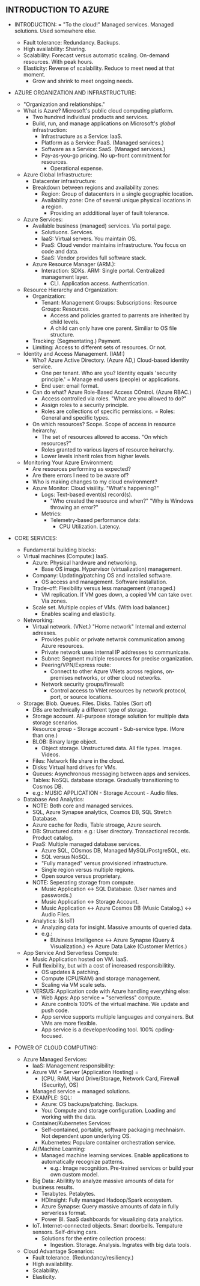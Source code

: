 ## INTRODUCTION TO AZURE

- INTRODUCTION:
  = "To the cloud!" Managed services. Managed solutions. Used somewhere else.
    - Fault tolerance: Redundancy. Backups.
    - High availability: Sharing.
    - Scalability: Forecast versus automatic scaling. On-demand resources. With peak hours.
    - Elasticity: Reverse of scalability. Reduce to meet need at that moment.
      - Grow and shrink to meet ongoing needs.

- AZURE ORGANIZATION AND INFRASTRUCTURE:
  - "Organization and relationships."
  - What is Azure? Microsoft's public cloud computing platform.
    - Two hundred individual products and services.
    - Build, run, and manage applications on Microsoft's *global* infrastruction:
      - Infrastructure as a Service: IaaS.
      - Platform as a Service: PaaS. (Managed services.)
      - Software as a Service: SaaS. (Managed services.)
      - Pay-as-you-go pricing. No up-front commitment for resources.
        - Operational expense.
  - Azure Global Infrastructure:
    - Datacenter infrastructure:
    - Breakdown between regions and availability zones:
      - Region: Group of datacenters in a single geographic location.
      - Availability zone: One of several unique physical locations in a region.
        - Providing an addditional layer of fault tolerance.
  - Azure Services:
    - Available business (managed) services. Via portal page.
      - Solutiuons. Services.
      - IaaS: Virtual servers. You maintain OS.
      - PaaS: Cloud vendor maintains infrastructure. You focus on code and data.
      - SaaS: Vendor provides full software stack.
    - Azure Resource Manager (ARM.):
      - Interaction: SDKs. ARM: Single portal. Centralized management layer.
        - CLI. Application access. Authentication.
  - Resource Hierarchy and Organization:
    - Organization:
      - Tenant: Management Groups: Subscriptions: Resource Groups: Resources.
        - Access and policies granted to parrents are inherited by child levels.
        - A child can only have one parent. Similiar to OS file structure.
    - Tracking: (Segmentating.) Payment.
    - Limiting: Access to different sets of resources. Or not.
  - Identity and Access Management. (IAM:)
    - Who? Azure Active Directory. (Azure AD,) Cloud-based identity service.
      - One per tenant. Who are you? Identity equals 'security principle.'
      = Manage end users (people) or applications.
      - End user: email format.
    - Can do what? Azure Role-Based Access COntrol. (Azure RBAC.)
      - Access controlled via roles. "What are you allowed to do?"
      - Assign roles to a security principle.
      - Roles are collections of specific permissions.
      = Roles: General and specific types.
    - On which resources? Scope. Scope of access in resource heirarchy.
      - The set of resources allowed to access. "On which resources?"
      - Roles granted to various layers of resource heirarchy.
      - Lower levels inherit roles from higher levels.
  - Monitoring Your Azure Environment:
    - Are resources performing as expected?
    - Are there errors I need to be aware of?
    - Who is making changes to my cloud environment?
    - Azure Monitor: Cloud visiility. "What's happening?"
      - Logs: Text-based event(s) record(s).
        - "Who created the resource and when?" "Why is Windows throwing an error?"
      - Metrics:
        - Telemetry-based performance data:
          - CPU Utilization. Latency.

- CORE SERVICES:
  - Fundamental building blocks:
  - Virtual machines (Compute:) IaaS.
    - Azure: Physical hardware and networking. 
      - Base OS image. Hypervisor (virtualization) management.
    - Company: Updating/patching OS and installed software. 
      - OS access and management. Software installation.
    - Trade-off: Flexibility versus less management (managed.)
      - VM replication. If VM goes down, a copied VM can take over. Via zones.
    - Scale set. Multiple copies of VMs. (With load balancer.)
      - Enables scaling and elasticity.
  - Networking:
    - Virtual network. (VNet.) "Home network" Internal and external adresses.
      - Provides public or private netwrok communication among Azure resources.
      - Private network uses internal IP addresses to communicate.
      - Subnet: Segment multiple resources for precise organization.
      - Peering/VPN/Express route: 
        - Connect to other Azure VNets across regions, on-premises networks, or other cloud networks.
      - Network security groups/firewall:
        - Control access to VNet resources by network protocol, port, or source locations.
  - Storage: Blob. Queues. Files. Disks. Tables (Sort of)
    - DBs are technically a different type of storage.
    - Storage account. All-purpose storage solution for multiple data storage scenarios.
    - Resource group - Storage account - Sub-service type. (More than one.)
    - BLOB: Binary large object.
      - Object storage. Unstructured data. All file types. Images. Videos.
    - Files: Network file share in the cloud.
    - Disks: Virtual hard drives for VMs.
    - Queues: Asynchronous messaging between apps and services.
    - Tables: NoSQL database storage. Gradually transitioning to Cosmos DB.
    - e.g.: MUSIC APPLICATION - Storage Account - Audio files.
  - Database And Analytics:
    - NOTE: Both core and managed services.
    - SQL, Azure Synapse analytics, Cosmos DB, SQL Stretch Database.
    - Azure cache for Redis, Table stroage, Azure search.
    - DB: Structured data: e.g.: User directory. Transactional records. Product catalog.
    - PaaS: Multiple managed database services.
      - Azure SQL, COsmos DB, Managed MySQL/PostgreSQL, etc.
      - SQL versus NoSQL. 
      - "Fully managed" versus provisioned infrastructure.
      - Single region versus multiple regions.
      - Open source versus proprietary.
    - NOTE: Seperating storage from compute.
      - Music Application <-> SQL Database. (User names and passwords.)
      - Music Application <-> Storage Account.
      - Music Application <-> Azure Cosmos DB (Music Catalog.) <-> Audio Files.
    - Analytics: (& IoT)
      - Analyzing data for insight. Massive amounts of queried data.
      - e.g.:
        - BUsiness Intelligence <-> Azure Synapse (Query & Visualization.) <-> Azure Data Lake (Customer Metrics.)
  - App Service And Serverless Compute:
    - Music Application hosted on VM. IaaS.
    - Full flexibility, but with a cost of increased responsibilitity.
      - OS updates & patching.
      - Compute (CPU/RAM) and storage management.
      - Scaling via VM scale sets.
    - VERSUS: Application code with Azure handling everything else:
      - Web Apps: App service = "serverless" compute.
      - Azure controls 100% of the virtual machine. We update and push code.
      - App service supports multiple languages and conyainers. But VMs are more flexible.
      - App service is a developer/coding tool. 100% cpding-focused.

- POWER OF CLOUD COMPUTING:
  - Azure Managed Services:
    - IaaS: Management responsibility:
    - Azure VM = Server (Application Hosting) =
      - [CPU, RAM, Hard Drive/Storage, Network Card, Firewall (Security), OS]
    - Managed service = managed solutions.
    - EXAMPLE: SQL:
      - Azure: OS backups/patching. Backups.
      - You: Compute and storage configuration. Loading and working with the data.
    - Container/Kubernetes Services:
      - Self-contained, portable, software packaging mechnaism. Not dependent upon underlying OS.
      - Kubernetes: Populare container orchestration service.
    - AI/Machine Learning:
      - Managed machine learning services. Enable applications to automatically recognize patterns.
        - e.g.: Image recognition. Pre-trained services or build your own custom model.
    - Big Data: Abilitity to analyze massive amounts of data for business results.
      - Terabytes. Petabytes.
      - HDInsight: Fully managed Hadoop/Spark ecosystem.
      - Azure Synapse: Query massive amounts of data in fully serverless format.
      - Power BI. SaaS dashboards for visualizing data analytics.
    - IoT. Internet-connected objects. Smart doorbells. Tempature sensors. Self-driving cars.
      - Solutions for the entire collection process:
        - Ingestion. Storage. Analysis. Ingrates with big data tools.
  - Cloud Advantage Scenarios:
    - Fault tolerance. (Redundancy/resiliency.)
    - High availability.
    - Scalability.
    - Elasticity.